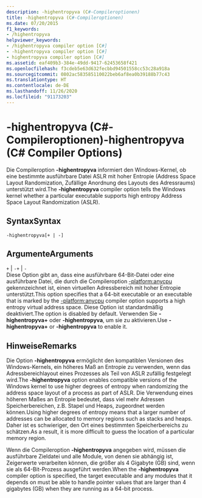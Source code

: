 ```yaml
---
description: -highentropyva (C#-Compileroptionen)
title: -highentropyva (C#-Compileroptionen)
ms.date: 07/20/2015
f1_keywords:
- /highentropyva
helpviewer_keywords:
- /highentropyva compiler option [C#]
- -highentropyva compiler option [C#]
- highentropyva compiler option [C#]
ms.assetid: eaf409b3-384e-49dd-9417-62453658f421
ms.openlocfilehash: f3cdeb5e63d632fecbbd94501558cc53c28a918a
ms.sourcegitcommit: 0802ac583585110022beb6af8ea0b39188b77c43
ms.translationtype: HT
ms.contentlocale: de-DE
ms.lasthandoff: 11/26/2020
ms.locfileid: "91173203"
---
```

# <a name="-highentropyva-c-compiler-options"></a><span data-ttu-id="90c4d-103">-highentropyva (C#-Compileroptionen)</span><span class="sxs-lookup"><span data-stu-id="90c4d-103">-highentropyva (C# Compiler Options)</span></span>

<span data-ttu-id="90c4d-104">Die Compileroption **-highentropyva** informiert den Windows-Kernel, ob eine bestimmte ausführbare Datei ASLR mit hoher Entropie (Address Space Layout Randomization, Zufällige Anordnung des Layouts des Adressraums) unterstützt wird.</span><span class="sxs-lookup"><span data-stu-id="90c4d-104">The **-highentropyva** compiler option tells the Windows kernel whether a particular executable supports high entropy Address Space Layout Randomization (ASLR).</span></span>  
  
## <a name="syntax"></a><span data-ttu-id="90c4d-105">Syntax</span><span class="sxs-lookup"><span data-stu-id="90c4d-105">Syntax</span></span>  
  
```console  
-highentropyva[+ | -]  
```  
  
## <a name="arguments"></a><span data-ttu-id="90c4d-106">Argumente</span><span class="sxs-lookup"><span data-stu-id="90c4d-106">Arguments</span></span>  

 <span data-ttu-id="90c4d-107">`+` &#124; `-`</span><span class="sxs-lookup"><span data-stu-id="90c4d-107">`+` &#124; `-`</span></span>  
 <span data-ttu-id="90c4d-108">Diese Option gibt an, dass eine ausführbare 64-Bit-Datei oder eine ausführbare Datei, die durch die Compileroption [-platform:anycpu](./platform-compiler-option.md) gekennzeichnet ist, einen virtuellen Adressbereich mit hoher Entropie unterstützt.</span><span class="sxs-lookup"><span data-stu-id="90c4d-108">This option specifies that a 64-bit executable or an executable that is marked by the [-platform:anycpu](./platform-compiler-option.md) compiler option supports a high entropy virtual address space.</span></span> <span data-ttu-id="90c4d-109">Diese Option ist standardmäßig deaktiviert.</span><span class="sxs-lookup"><span data-stu-id="90c4d-109">The option is disabled by default.</span></span> <span data-ttu-id="90c4d-110">Verwenden Sie **-highentropyva+** oder **-highentropyva**, um sie zu aktivieren.</span><span class="sxs-lookup"><span data-stu-id="90c4d-110">Use **-highentropyva+** or **-highentropyva** to enable it.</span></span>  
  
## <a name="remarks"></a><span data-ttu-id="90c4d-111">Hinweise</span><span class="sxs-lookup"><span data-stu-id="90c4d-111">Remarks</span></span>  

 <span data-ttu-id="90c4d-112">Die Option **-highentropyva** ermöglicht den kompatiblen Versionen des Windows-Kernels, ein höheres Maß an Entropie zu verwenden, wenn das Adressbereichlayout eines Prozesses als Teil von ASLR zufällig festgelegt wird.</span><span class="sxs-lookup"><span data-stu-id="90c4d-112">The **-highentropyva** option enables compatible versions of the Windows kernel to use higher degrees of entropy when randomizing the address space layout of a process as part of ASLR.</span></span> <span data-ttu-id="90c4d-113">Die Verwendung eines höheren Maßes an Entropie bedeutet, dass viel mehr Adressen Speicherbereichen, z.B. Stapel und Heaps, zugeordnet werden können.</span><span class="sxs-lookup"><span data-stu-id="90c4d-113">Using higher degrees of entropy means that a larger number of addresses can be allocated to memory regions such as stacks and heaps.</span></span> <span data-ttu-id="90c4d-114">Daher ist es schwieriger, den Ort eines bestimmten Speicherbereichs zu schätzen.</span><span class="sxs-lookup"><span data-stu-id="90c4d-114">As a result, it is more difficult to guess the location of a particular memory region.</span></span>  
  
 <span data-ttu-id="90c4d-115">Wenn die Compileroption **-highentropyva** angegeben wird, müssen die ausführbare Zieldatei und alle Module, von denen sie abhängig ist, Zeigerwerte verarbeiten können, die größer als 4 Gigabyte (GB) sind, wenn sie als 64-Bit-Prozess ausgeführt werden.</span><span class="sxs-lookup"><span data-stu-id="90c4d-115">When the **-highentropyva** compiler option is specified, the target executable and any modules that it depends on must be able to handle pointer values that are larger than 4 gigabytes (GB) when they are running as a 64-bit process.</span></span>
